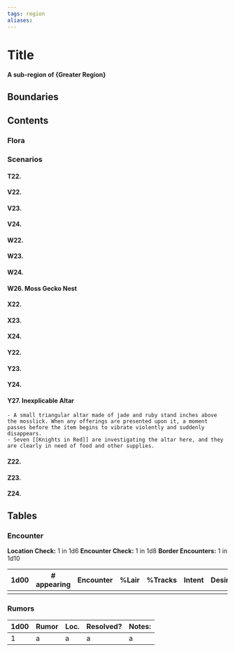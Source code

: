 ```yaml
---
tags: region
aliases:
---
```

# Title
#### A sub-region of {Greater Region}
## Boundaries
## Contents
### Flora
### Scenarios
#### T22.
#### V22.
#### V23.
#### V24.
#### W22.
#### W23.
#### W24.
#### W26. Moss Gecko Nest
#### X22.
#### X23.
#### X24.
#### Y22.
#### Y23.
#### Y24.
#### Y27. Inexplicable Altar
	- A small triangular altar made of jade and ruby stand inches above the mosslick. When any offerings are presented upon it, a moment passes before the item begins to vibrate violently and suddenly disappears.
	- Seven [[Knights in Red]] are investigating the altar here, and they are clearly in need of food and other supplies.
#### Z22.
#### Z23.
#### Z24.

## Tables
### Encounter
**Location Check:** 1 in 1d6
**Encounter Check:** 1 in 1d8
**Border Encounters:** 1 in 1d10


| 1d00 | # appearing | Encounter | %Lair | %Tracks | Intent | Desire |
| ---- | ----------- | --------- | ----- | ------- | ------ | ------ |
|      |             |           |       |         |        |        |

### Rumors
| 1d00 | Rumor | Loc. | Resolved? | Notes: |
|------|-------|------|-----------|--------|
| 1    | a     | a    | a         | a      |